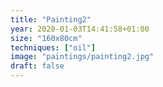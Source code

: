 ```yaml
---
title: "Painting2"
year: 2020-01-03T14:41:58+01:00
size: "160x80cm"
techniques: ["oil"]
image: "paintings/painting2.jpg"
draft: false
---
```

